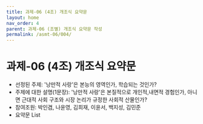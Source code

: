 ```yaml
---
title: 과제-06 (4조) 개조식 요약문
layout: home
nav_order: 4
parent: 과제-06 (조별) 개조식 요약문 작성
permalink: /asmt-06/004/
---
```


# 과제-06 (4조) 개조식 요약문

- 선정된 주제: '낭만적 사랑'은 본능의 영역인가, 학습되는 것인가?
- 주제에 대한 설명(1문장): '낭만적 사랑'은 본질적으로 개인적,내면적 경험인가, 아니면 근대적 사회 구조와 시장 논리가 규정한 사회적 산물인가?
- 참여조원: 박인겸, 나윤영, 김희재, 이윤서, 백지성, 김민준
- 요약문 List

